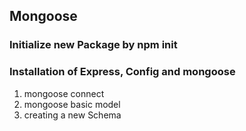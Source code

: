 ## Mongoose

### Initialize new Package by npm init

### Installation of Express, Config and mongoose

1. mongoose connect
2. mongoose basic model
3. creating a new Schema